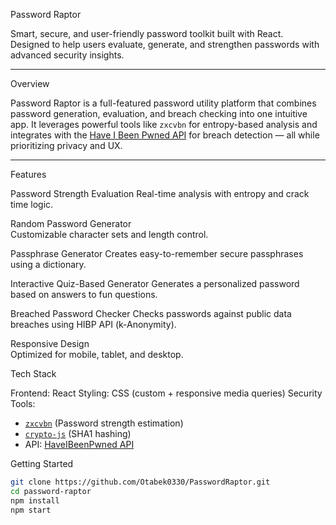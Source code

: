 Password Raptor

Smart, secure, and user-friendly password toolkit built with React.  
Designed to help users evaluate, generate, and strengthen passwords with advanced security insights.

---

Overview

Password Raptor is a full-featured password utility platform that combines password generation, evaluation, and breach checking into one intuitive app. It leverages powerful tools like `zxcvbn` for entropy-based analysis and integrates with the [Have I Been Pwned API](https://haveibeenpwned.com/API/v3) for breach detection — all while prioritizing privacy and UX.

---

Features

Password Strength Evaluation 
  Real-time analysis with entropy and crack time logic.

Random Password Generator  
  Customizable character sets and length control.

Passphrase Generator 
  Creates easy-to-remember secure passphrases using a dictionary.

Interactive Quiz-Based Generator
  Generates a personalized password based on answers to fun questions.

Breached Password Checker
  Checks passwords against public data breaches using HIBP API (k-Anonymity).

Responsive Design  
  Optimized for mobile, tablet, and desktop.

Tech Stack

Frontend: React
Styling: CSS (custom + responsive media queries)
Security Tools: 
  - [`zxcvbn`](https://github.com/dropbox/zxcvbn) (Password strength estimation)
  - [`crypto-js`](https://www.npmjs.com/package/crypto-js) (SHA1 hashing)
  - API: [HaveIBeenPwned API](https://haveibeenpwned.com/API/v3)


Getting Started
```bash
git clone https://github.com/Otabek0330/PasswordRaptor.git
cd password-raptor
npm install
npm start
